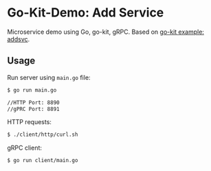 # Go-Kit-Demo: Add Service

Microservice demo using Go, go-kit, gRPC. Based on [go-kit example: addsvc](https://github.com/go-kit/kit/tree/master/examples/addsvc).

## Usage

Run server using `main.go` file:
```bash
$ go run main.go

//HTTP Port: 8890
//gPRC Port: 8891
```

HTTP requests:
```bash
$ ./client/http/curl.sh
```

gRPC client:
```bash
$ go run client/main.go
```
